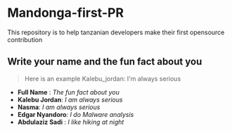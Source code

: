 # Mandonga-first-PR

This repository is to help tanzanian developers make their first opensource contribution 

## Write your name and the fun fact about you 

> Here is an example Kalebu_jordan: I'm always serious 


- **Full Name** : *The fun fact about you*
- **Kalebu Jordan**: *I am always serious* 
- **Nasma**: *I am always serious*
- **Edgar Nyandoro**: *I do Malware analysis* 
- **Abdulaziz Sadi** : *I like hiking at night*

